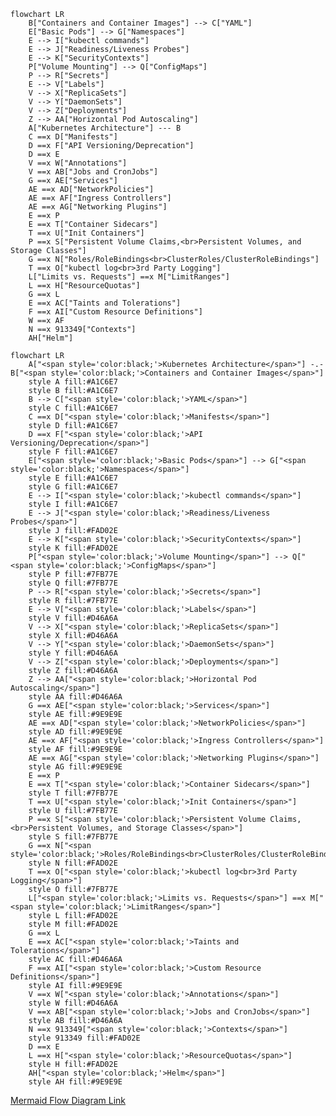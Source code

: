 ```mermaid
flowchart LR
	B["Containers and Container Images"] --> C["YAML"]
	E["Basic Pods"] --> G["Namespaces"]
	E --> I["kubectl commands"]
	E --> J["Readiness/Liveness Probes"]
	E --> K["SecurityContexts"]
	P["Volume Mounting"] --> Q["ConfigMaps"]
	P --> R["Secrets"]
	E --> V["Labels"]
	V --> X["ReplicaSets"]
	V --> Y["DaemonSets"]
	V --> Z["Deployments"]
	Z --> AA["Horizontal Pod Autoscaling"]
	A["Kubernetes Architecture"] --- B
	C ==x D["Manifests"]
	D ==x F["API Versioning/Deprecation"]
	D ==x E
	V ==x W["Annotations"]
	V ==x AB["Jobs and CronJobs"]
	G ==x AE["Services"]
	AE ==x AD["NetworkPolicies"]
	AE ==x AF["Ingress Controllers"]
	AE ==x AG["Networking Plugins"]
	E ==x P
	E ==x T["Container Sidecars"]
	T ==x U["Init Containers"]
	P ==x S["Persistent Volume Claims,<br>Persistent Volumes, and Storage Classes"]
	G ==x N["Roles/RoleBindings<br>ClusterRoles/ClusterRoleBindings"]
	T ==x O["kubectl log<br>3rd Party Logging"]
	L["Limits vs. Requests"] ==x M["LimitRanges"]
	L ==x H["ResourceQuotas"]
	G ==x L
	E ==x AC["Taints and Tolerations"]
	F ==x AI["Custom Resource Definitions"]
	W ==x AF
	N ==x 913349["Contexts"]
	AH["Helm"]
```

```mermaid
flowchart LR
    A["<span style='color:black;'>Kubernetes Architecture</span>"] -.- B["<span style='color:black;'>Containers and Container Images</span>"]
    style A fill:#A1C6E7
    style B fill:#A1C6E7
    B --> C["<span style='color:black;'>YAML</span>"]
    style C fill:#A1C6E7
    C ==x D["<span style='color:black;'>Manifests</span>"]
    style D fill:#A1C6E7
    D ==x F["<span style='color:black;'>API Versioning/Deprecation</span>"]
    style F fill:#A1C6E7
    E["<span style='color:black;'>Basic Pods</span>"] --> G["<span style='color:black;'>Namespaces</span>"]
    style E fill:#A1C6E7
    style G fill:#A1C6E7
    E --> I["<span style='color:black;'>kubectl commands</span>"]
    style I fill:#A1C6E7
    E --> J["<span style='color:black;'>Readiness/Liveness Probes</span>"]
    style J fill:#FAD02E
    E --> K["<span style='color:black;'>SecurityContexts</span>"]
    style K fill:#FAD02E
    P["<span style='color:black;'>Volume Mounting</span>"] --> Q["<span style='color:black;'>ConfigMaps</span>"]
    style P fill:#7FB77E
    style Q fill:#7FB77E
    P --> R["<span style='color:black;'>Secrets</span>"]
    style R fill:#7FB77E
    E --> V["<span style='color:black;'>Labels</span>"]
    style V fill:#D46A6A
    V --> X["<span style='color:black;'>ReplicaSets</span>"]
    style X fill:#D46A6A
    V --> Y["<span style='color:black;'>DaemonSets</span>"]
    style Y fill:#D46A6A
    V --> Z["<span style='color:black;'>Deployments</span>"]
    style Z fill:#D46A6A
    Z --> AA["<span style='color:black;'>Horizontal Pod Autoscaling</span>"]
    style AA fill:#D46A6A
    G ==x AE["<span style='color:black;'>Services</span>"]
    style AE fill:#9E9E9E
    AE ==x AD["<span style='color:black;'>NetworkPolicies</span>"]
    style AD fill:#9E9E9E
    AE ==x AF["<span style='color:black;'>Ingress Controllers</span>"]
    style AF fill:#9E9E9E
    AE ==x AG["<span style='color:black;'>Networking Plugins</span>"]
    style AG fill:#9E9E9E
    E ==x P
    E ==x T["<span style='color:black;'>Container Sidecars</span>"]
    style T fill:#7FB77E
    T ==x U["<span style='color:black;'>Init Containers</span>"]
    style U fill:#7FB77E
    P ==x S["<span style='color:black;'>Persistent Volume Claims,<br>Persistent Volumes, and Storage Classes</span>"]
    style S fill:#7FB77E
    G ==x N["<span style='color:black;'>Roles/RoleBindings<br>ClusterRoles/ClusterRoleBindings</span>"]
    style N fill:#FAD02E
    T ==x O["<span style='color:black;'>kubectl log<br>3rd Party Logging</span>"]
    style O fill:#7FB77E
    L["<span style='color:black;'>Limits vs. Requests</span>"] ==x M["<span style='color:black;'>LimitRanges</span>"]
    style L fill:#FAD02E
    style M fill:#FAD02E
    G ==x L
    E ==x AC["<span style='color:black;'>Taints and Tolerations</span>"]
    style AC fill:#D46A6A
    F ==x AI["<span style='color:black;'>Custom Resource Definitions</span>"]
    style AI fill:#9E9E9E
    V ==x W["<span style='color:black;'>Annotations</span>"]
    style W fill:#D46A6A
    V ==x AB["<span style='color:black;'>Jobs and CronJobs</span>"]
    style AB fill:#D46A6A
    N ==x 913349["<span style='color:black;'>Contexts</span>"]
    style 913349 fill:#FAD02E
    D ==x E
    L ==x H["<span style='color:black;'>ResourceQuotas</span>"]
    style H fill:#FAD02E
    AH["<span style='color:black;'>Helm</span>"]
    style AH fill:#9E9E9E
```
[Mermaid Flow Diagram Link](kE8AI3QIfgBhJWJ0VWJsewIAJ3Q3BSV+ABUAIUkQaockAGtMZM6YZUQ7ECkHWqRiACUu7oQeEFQBgGVg0IQwBwgfEeCpdH5a+q7mUIA5NAPAtYPhwPy60tQNrZ9pWXlFJESczCgIACupVc6ngWh0+mMUNMIAs8AoVls9k6zGYBCQzBe23QdnwRDImgoADZ6IwWGxOAs+PAQIl2jI5A0hmpNFwFnCKBoKABWXQAdgFgqFAqRiycLkQ7k83jCOCyQRCssi0TiiQohSJaT5mXouXy-AA0gC8tUkOhSpgAASJapuUjyR4A2rtVA1R5fZpteidHp9AbMkZjCbTWbzZEOGCrRVYnb0Pa3DqPE7nS7tBXrO4gHyheroZ7wTbY96Mr4-P6A4GS0FadmULm84WNvm2XEgQgkchgvkCUlMVjseDcXj5kBe0YfJkghBUDQccx1nn8ptC0WOZyuDxeHzYcLym47iJgKIxWJqjVanXZBx5Ao04qTBzo9DVK1dVCW+-OJ-VS0ASQAtg4zC+FURyTjSrTtD6vT9BGAbSOM6CTDMPRhosKw3DGOJxmY+yHEmGIphgaaYZm2aPHmWHFp8Shlv8QK3Cy8AznOsILg2y6CquKJohiWGtu2BLwjQvbkgOQ4gNSICFPSE4elWCBEtyJJsfC9ZLpxzYjGuEqgJuMoHnuioHsqJ5npq2pZHqt4gAAmokACyAAyLpuvU8kgJB3qzH6cEqIGiHIaG8ALEsEZRhmhaxiA8b4cchHoBcxHXNGZEPLm+ZReg1FMnRFaMSAoJKSpHLqZpIo2AJ+KdtQdAMH2FKDlSI7JLJJaNApg4cHVpWLuVWn2OKG7Stu-gpaEJlHiqp7qhZl7WfwDldAQYBYBUrlgR5XkdD5sGDP5CHBihcwheGkakVluy4QmYHJolqbjYxIzkRlVHju13y-PRlZMRw3XzmpfXlS2tB4h2lAifVYmUsO-AZDl8lMRQPJEvy3LoxjmPowDRLdboRIE4TROE9pQ2Svpo27o9k3Hqqs0XlZ176jSLReAQbiWgACmglSLG54GeWO0G+ftmZBkhIaoad6HhRdrzYTF11xc4CVJVcWakcAz3pU8b0MjRn3lgxU7wijaNYxbON48TNsE5VoNttVmjCD2UP9jDkkjvEbUGybyPKebFuYwDFB-RopPruTI2ykZE24KZdPnpZupMzZiSc7+loAGrPnISjoswAD0yToFIRxOB6oHuh1gtQbt-oHaMgWSydoUYall04XhNK3arD0a6lWv3DmusFvLCO0V9+V+2bfJB1jIdh-bYNCbVonu01sM0gA4j74FI1QBOQlCRgwhyc9cBHulSluMfU-HU1mfTydXje-BnA4-5YGMbggXzm0122sLPa8Em5HWCm3WWHd5ZXW7omeKpx7rJQHhmIeWYdaUTHkWd6Bs8rG06tQI+BgT6GDPpQC+y9Hbg3hESBYZIN4SSkgACT3ojQqrIITEJIcIMhNDupX2GrfQy99wgJwSCkdI81U78CmFgKATpf4AEUARQGcLzV0AChi128r6EBjdxZBSlpA860DsSwJugRRBasSKD21iPTBWUJ6G2+gVas2g9BcJIbw4k-DwyogLvxB2gkaoCnXo1RhI5fysI6gfIh3CTAAw0N2XQ8TDB8gEVHIRY0UFKkfonOajM340m6MaR4EBLRuCgP+QCSBUDqP5ltIW9c-Ji2bsdNCYUTGRRgV3CxCCiLq3TE9YeFFMrjxwblKe+DYmo08SfXhSSBApNScIdJVVqEaGECpeh4Tmr8AAFLROZOw4ScT4neK4BQS+g1I56WjsInJNNppJFSBoDIhTmYgFkQ4V0ZpvCFycgQAAbkhLAVpObVCgHkepmjPR110Q3Vp4CjFnQircTuis4G9ysf3IZjcXqj0cRM0sUyfonMIbM1JFyrmUOCZQIkdUdniT2TSA0Ry-aH0peckOVA+TLNSekm518KZ30eQ-Wm4jXnvJTkUkAyw6hOnkGYT8ZR1pV3coAppCKWloIMS3Dp7dulmN6crO61jHr4owWM7B+tJlGzJaCClx9uHeN5fy+JayglO3hN2MJzKt4gBck4v2c8qDOq8SHChQrBEGWyUMp5J4XmSI+TZQF-55BWiBZgXQlpZEAEcARrRhdXLRQDmmi11W0iBqK5bGsxX0lWOLkF4rSvY61bxiWT3ta48h3Iw1zOhJG7kl91mr0hkyj2UkHLss6uCDxVLF7EgyXcrJVMxWiLyZK5NMrPlpvkChYCxaNWlq1TBRFlbkWtxraY6KsUe6WIGTY1BdjRl6zkl2lxJs53hvmYuoktLvWzm2Q1AcAgWUgDODOpGoaf2DtUgiawy6b6xrXfG8VzyJFvKkbKqY-wsCF1w6EFo6JfnMEwAAHhyNUAAfIUQEQRnyEfw3RgEDHqhMeI7UguR6BZlu1RWgKl6DVQKNbepW97+lIMGZrF9r0sEdttSS7tIa+2weMN4xEAHqEUD5DCCd8AwMBoAPJQfJTBgd6mAYcAEOHaNmSUNyhEYeCVfJ4gtAFNK1+nySl5HqOU6AzBKM0eENUd8nNxjBEtE5KA-i+Lqt46ekWoC9XtOlp0tFgT62mr7s2mTIy5NEsUx+6eBDzMLtUtZ8Oo6Ql0JA5OkcnNTOOs5Wp0+IcEQcHxrbIm3IkMioeWhjdLm3Meew58rO9Ev6WgcvIyYAT4uNPhWenVgmJapeMRl+TCs73wMbY+i1rbX1bacXgh1EMzkuvawITr3WetabHYyurm9Pb8EUU13t-byschRn1+5cb9zoZPK59zfJPMLTvEoI8zAlpSB44tnRy2BOHTW9WmWXT0U9KyxJvbUmn3DPQW2t9H1Ts9p9apizbX4M-eqxDR70NntSSmO9snn3uXwdnKuMmK6HOx1ycNkHYPpE0nlW4Woar-4lrhQjpL+iq0orR5tjFO3sX7ZyZawnx3O3OJK9B8nX26x-Xu52UQ3I-UIEMy94XzOdN67ZxybQVBfursc+u5z01gejZTfwTmucCAMcmNnSb6APyeAIP+TAtAgvUZ9y+P3pQA8TcBF-CPlo3yWlWFAFEwe6NZIW5qpbMukUo-l+l2tYmsUPtxwdtBBKHHjKK9r6ZZnbeXfgw7o35DgP04ic0a3LWKekKsxoXkAhR9j-H2Pp3POnNiI96DsbNlPyPjND+ZYRA6jjDh-n6Xeii+GKvQrsv23xO7bNbivLBOjuFffY3s7pyuWt7hBwYf+gJ9v4EB305ZuGcjgAKrW7KztwQD5FoSn0phd0GzdyBxG3ny9xpF-CQHkA-BKGX1zg2klwgkS13wvWLwP1LxvWPwr0k3NTV0OwK3rxvxJxU1Z0f2ANAJp2EjpwYXAyzj7wuwjVUioGRndW4UFTFFuWQ3AN5wTTiGSEPkSCJDpDgMDVTi3xPQL2wNW332E3R0y2V0rxIJbRrytSJ1wVJVJydQHwSU4O4JWVWU-zXjdl2QDQAHUACW8OC4RNlbN+DhU-tUMAchtpoxDJDJCF9+BEgkAUBnAmQ5Cpcdp+Nks5c8DDUMc611DiDz9bF8tCUKDid9DqDWtB9VJnCLDx0nse8aQAANewmgxwhALZR3OzbnIQmfTdHwiQqQndGyWRKQCAdmBweVcXDRDA7RCIxHKIoTNLWItQk-FXKvUg7QjXa-dI5TUrBw39VSSovIpg6wy3OyUorI4w+3a5VwmNWo13MRBovw6Q5IBwdAf8JQLosIzAhQ89JQ-VYYkTOI8vBtM-XLZIy-cgm1SgjI+YsoxYnYlY7-QokAAALU2KMJ4RxlnDANFUgKOPEJOOaP4BLjaKgDMC-kmBuL6OAXuOR2UKeNUK23MWyybWk0+Nr3bWyi1yoP+K2OhNUiJFhIYM2VYn01BMSDpGDVnXcQZN4WZM5wEP63+2MkB1EKRKaK8xsiYUzwIAAC8UDyluZ3xEggRZA3Ath5sJdj1wi8SVsCTHiNsj9STsd3iKTn0Ui68fjZjP1eTOF9d4BBSLC+RVj-V1jEgxwG9MioTeFxB-1qjBD4TPCoCJTfCpTwcQB9koVXxakPxIUkBozfh0DdTbid98SwFcCVDFdMcEicdNCL8qTdC7U7TdcAS4M4R-TP8awQTwNEgZIeSZl+ScYuAlkzC4SBsQzETwz-CIJl8KhU84ymg8NOhQiUyEs7iDTMzCTjSCDTTT8csLT8cizNcG86SmzfSWy2yVltIeIAkSSvVtNuR2SCi6zWpGyTlv1Nz2dDdAyRSPCxSvCTwBA0gXyXzeyINzQYBM9uhuZ2i3ACA-4ejUzcTy1BisyiScz4ixiNCkjLSvjUibS9C5imIrzHTORDcGDLCOS6z4YtcfT0KZxdidJ9jgzHzQzYg3zXzBdZV5VqggV2YgKGlt9+jC8cCZzr1RNCC3jFy8d1cr80jkLSzm9yzLN4MiKXSTzu86zvYLy3EHSgDhItAOzRS44ny4gqL3zpCEDmBahvBkDJhIVog0C895D0ypyUtUd8CuL5zxiCzKSdDVzfiULLy+TryOQJKsL-orD3SpJEhd45KOF51FKeRuQXCSL7MDiETN1NKaLPkzgvyfyC4uZAReIcS+MBjZchjZybKTUzTeLq9ZNEKFNnLhL5LgraD4R0YqtDyHtayA1EgWFAqwQ2QQ4xA+V+ohS3DndhDxTKLqKtKUSaQmF8h-xxz4dWLFDDT1tOKXjuKyTVctCirrSSrbSddXLax4R2qNJOJuIgJeJMQDyV5OwNBxB6qPSolmrDD0Kl47z3CICuyYqBq4rF9WNiAqlc05EFFg8S4jxECxzTK9SwKsqIKcq5rbLYKPj4KVyZihL1rmt2DATKAl4bAsg8xD1cBQAds3A3qql2hAJqhuhnxVgIt+AoB9hlB6ACaibqg0hakyaKb2h0RShOhj0bDAMFgtCNZIUib2btMRgpJ0b0AABaIQZsdGYQMKw+bkNMeRW0BMbkmKcYYCAcUcdoZwaoFWphN8DMEACgWW767W2pXW-WwMyM9oUIDEVeEYZaQCUeYgaoQtK06k1sbG3Gsaqm8YGmkm6oVW8mpCfGr258OmkcGQZmpmyYZ8BwNmjm6vbmqAXm71CgAWkcIW4Wl2U67kMQDgIkYQbQA2+W-gMcDWlWoodW5W80I21AE2gu3+Kumus2oXEAC2pCZga252wJLGk-HGoIPGz2wm4mjWv2xm-ummkO-gUXWQXmZmqOmOjZTmzWeOxOjZFO-gNOnOvkbQbqY8okAwWuhMBspWzW80VE8u4+4geuhMU2rMOWuunWq+l0LnaU-gFuq2mqZal2h2N23uj2kAamwe0mmkf2ymv+oO2m+mmkSe7wCOlm6OpkPmoSLQOOoIHm9ABBk61emkNOnhPkYQZ-MOaW-e0+uMCu1W2So+rW++-ga+v4Q2qhmka+iK0Ac23UVu9uhCla7CLuuBHu963+-+6oH24egO0e4OiB8ccO3gSO1m+B2OyYpetBpOzBkANOhlVsqgPO7gdGbUQIW+hMPCkuk+neM+yh42h+3Ruhsx6hx+gQlh7INh9+juo6rHdwd2wOgewRoehmkR0Bjx8emkMOyYGB2e2R+e5Bh2hOxR-mgNNO3TZsAwUfZGF2IhmkAx0h-gS6ihyu+hvW-ey+6xxu2VV+tuxxjhz+7hhMXhvu3x72rxoBkempsR0OqASRySaRuBr4dB1kcJ1Brp+EZRtOmgYdSoxJkAlJkANJ8+g5Ex7JqxhhvJnJxhp+uxy2kpygD+zulxqp-hsBoR7xkBgR-xiRoJqR2BuexBheweBRvp5OmJ1AYCYW5GQUzZLZDQXe8ZyZ0u1lGZi+xZhZuZ3Jwpz5Yp9hmGnpCpietx0RzxwBkAYB9xse8RwJ9gU5kJzpuRrmlByJm5gZ+5kWsKgQMKpJLO7R8ZxrEhqZmkN7Cl0x6u8xm+yxulgpvYyUFZhx9ZpxzuCFyBqFxpmF32-ZhFpp-gZF4JmR9FsJ+RrF5e9hwWvFx5zerkIkTe4QagLgMln5mRH5-J+Zix+WnVwFll5hpukF0psF41bl1xn+oV-l4Rg5sBo50V1F8VpQPppBqViJmV0puVh57sBEZGYfawZVj5zVmkVgml2Zpl3Vhl-Vv5oFmyU1jlspzZ7+vhm1vZ+pnxw5pFlpk5tps50Ji5np7FpRu5h54fTkJJOeYkfOvV3+fgcNrJ1WkoiN35gFmhvRg1pZ2xk11ht+pN812MS17Z9NupuFhp7N5p1pmel1pAN1y51Ba50t9Y9ejQGzVsvBjgSWjQcZxtwx1W2ybVuNmNu+9tmx6+Nl-t-pzl8FrZ3lgRjN8drNh1nN6d9p85k6hdgqaVqJ2V1O+V7gbsVZDgbkV05JuthMPd9JmkCE1trt-5qNw1ph5+mkRN695N5x1N6ph9sd+F6Fx13NlF-NtF11jFxen9nFstkW6gXTHOnQUfED8Z2DptgIxW-d+DiDjjo1lD5uvttZ9Dwdrhu9616Fx9vDvlo5qB6e99wtz94tr1zQXFh56gdGDR6zbqawcZgKljmkRIT5yNhuk99ALj5Dy9-j25jDrl4TtN0T3Didl9kcKTsVjp0jyVzFz139jBqj4WrgnTAmTeoQTkcZvT0N2kc8ptrj2h2Ns9+Nl+vj0FxyqzrDnZjxsT+zvx8Rpz51lzudsjq5ijwDJTkW10wllVyrGzYL-T1WxIch9j49qL09xD7ti93t+xq9izwT127u+93Zuz59jLxzyFaB7Lj97pj13pwr7znQMOP6awYkHdiDgIqrgI7TurmLozkz5Z1r1ZhL6Y295L0d2F8Tydieob6TgtiVot8bktle7z5GK5DgPkZGVs4fEN1t73I99bhr4z490z7b9lgTxL-b7rkTvltL-rxFwbqe5z0blq+TzzxT7zpSVs5SUDnkQlt7nTzyT7prhDwzv7op+Ls1oHi16z7D3ro79LyH076Hkb2Tsb9zib27ld+VrkAQXTWcYfVZGWxbiCUL--OD+rzt37rbwntr8zjZzDkHmzsHvr+1gbmn4b4j2d+d+Ht1or4W4dNkTZXB5-POjV97q3QXr74X9bgn4FongdknodsnlL2pyniH4VyBs7mH+nuH67hTsEDXkDwL7sBlXGKgLT0LyDY33HzjkXntsXnb4nvb0ng72zh3+X6n532n5XnL1Xj3hHr3qb3lLg7sbkdnve3n7Hw3kAEzUPwz77zbyPi38X3bgSuP6X8n1LuXm1yTl3uny7uTzP9X7z67EwNkMDQl9V4voNLH6dCv+lqviPlrqPgHjr63oT+P2XxPtvzLjvtP2H91xnm7xBjXgQIkHkU6pJgmHnoz-gVb6DwNHHyv03sP7jsz+v74m35fnD1f-D9f1Pmd9PvLxdgr5nn1iLV5R9plWtCEQDyEx77sAih9Nbvf2n5m9RetfaPlb1j4v8m+dvABgK0zZJ8ne7gDft-y35ftXA--Pfn31zrD8QOufDgOM1q5X9EgmTWAbf0Zb49EBCbS3oD1QFL90Bh3LAU+xwHgMoeSvAgW7237kcPOvfFng82uy4M+0NmMDLnV3ahc7Ck-ZlvAPv7m82BdfGPg3zQE8MeuLfd-hJ0-5CCZOXfBnmIKZ6kDJBItTdofz7SS1VWwgRQaX09I38p+d-FgTX00HICOBOgrgXoNB5v9eBx3Bzor3O4kdcubnCwbvy87WDHmYVXOgKFoQ0BqBxfEPljyECiBxAbg1QR4PpYaC4uWglAX4K64BCZeQQu1mv0EHhCVev-b9uIMm7n8aQ4XNQYZygGpMchNIBbnEL9Z-QrAqyLgIx3oC20nAnDQMi2giA-s4gOQCgDMJyBEhMgkvJLtwIT7BCqeuArLpvxEFEDJQJA2Id934Bj9Wh9LdoSACaoRdj2gAzXhwARBWAhA3ULkO0BGHFUaSyHCYQo2mGzDZhCwvwEsJgRZAGK6AGADICwGoUnuugJVqGi4LXZkYPUBAD5z0C70GOw+KwKfz5D0BFSeNEKLoF5RWBjy1gJJFslWQ6B7YfMICJ0H-AORzQDgM4gITAAJliAS0YgCzVcAKBiAutEANpGYpaInITOBbCCgeSVJqkEsQUfdV+G8BMAaQVQCCOIDhYzQEAIzIzXgAO0naIAU4FCi2BpA8WTQcTKAFQAAgtgb0domaB1FwIyA7MOYPQCFpLQPGpoyphv0qTQBqg-AWIHMO+Gcj6A6onIFsDVh2jWRMFRIsgkdGZ4XRbIMMSPxADei3A3QXSrNlQDFAnRLosAMmJTHtAcgmeDANUATEhiaQsQcMWyDTEZjnwTQe0NGL+Q7gb67RZ4BKLOKYBGALtGwEAA)
